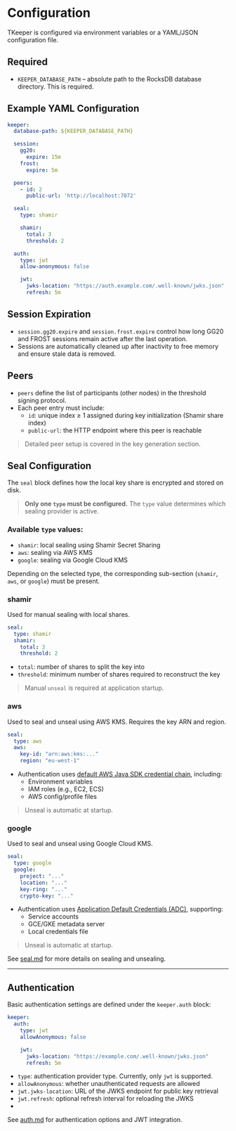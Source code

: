 # Configuration

TKeeper is configured via environment variables or a YAML/JSON configuration file.

## Required

- `KEEPER_DATABASE_PATH` – absolute path to the RocksDB database directory. This is required.

## Example YAML Configuration

```yaml
keeper:
  database-path: ${KEEPER_DATABASE_PATH}

  session:
    gg20:
      expire: 15m
    frost:
      expire: 5m

  peers:
    - id: 2
      public-url: 'http://localhost:7072'

  seal:
    type: shamir

    shamir:
      total: 3
      threshold: 2

  auth:
    type: jwt
    allow-anonymous: false

    jwt:
      jwks-location: "https://auth.example.com/.well-known/jwks.json"
      refresh: 5m
```

## Session Expiration

- `session.gg20.expire` and `session.frost.expire` control how long GG20 and FROST sessions remain active after the last operation.
- Sessions are automatically cleaned up after inactivity to free memory and ensure stale data is removed.

## Peers

- `peers` define the list of participants (other nodes) in the threshold signing protocol.
- Each peer entry must include:
    - `id`: unique index ≥ 1 assigned during key initialization (Shamir share index)
    - `public-url`: the HTTP endpoint where this peer is reachable

> Detailed peer setup is covered in the key generation section.

## Seal Configuration

The `seal` block defines how the local key share is encrypted and stored on disk.

> **Only one `type` must be configured.** The `type` value determines which sealing provider is active.

### Available `type` values:

- `shamir`: local sealing using Shamir Secret Sharing
- `aws`: sealing via AWS KMS
- `google`: sealing via Google Cloud KMS

Depending on the selected type, the corresponding sub-section (`shamir`, `aws`, or `google`) must be present.

### shamir

Used for manual sealing with local shares.

```yaml
seal:
  type: shamir
  shamir:
    total: 3
    threshold: 2
```

- `total`: number of shares to split the key into
- `threshold`: minimum number of shares required to reconstruct the key

> Manual `unseal` is required at application startup.

### aws

Used to seal and unseal using AWS KMS. Requires the key ARN and region.

```yaml
seal:
  type: aws
  aws:
    key-id: "arn:aws:kms:..."
    region: "eu-west-1"
```

- Authentication uses [default AWS Java SDK credential chain](https://docs.aws.amazon.com/sdk-for-java/latest/developer-guide/credentials.html), including:
    - Environment variables
    - IAM roles (e.g., EC2, ECS)
    - AWS config/profile files

> Unseal is automatic at startup.

### google

Used to seal and unseal using Google Cloud KMS.

```yaml
seal:
  type: google
  google:
    project: "..."
    location: "..."
    key-ring: "..."
    crypto-key: "..."
```

- Authentication uses [Application Default Credentials (ADC)](https://cloud.google.com/docs/authentication/production), supporting:
    - Service accounts
    - GCE/GKE metadata server
    - Local credentials file

> Unseal is automatic at startup.

See [seal.md](seal.md) for more details on sealing and unsealing.

---

## Authentication
Basic authentication settings are defined under the `keeper.auth` block:

```yaml
keeper:
  auth:
    type: jwt
    allowAnonymous: false

    jwt:
      jwks-location: "https://example.com/.well-known/jwks.json"
      refresh: 5m
```

- `type`: authentication provider type. Currently, only `jwt` is supported.
- `allowAnonymous`: whether unauthenticated requests are allowed
- `jwt.jwks-location`: URL of the JWKS endpoint for public key retrieval
- `jwt.refresh`: optional refresh interval for reloading the JWKS
- 
See [auth.md](auth.md) for authentication options and JWT integration.